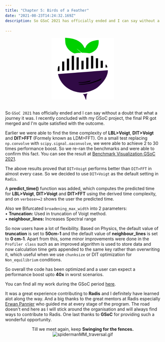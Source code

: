 ```yaml
---
title: "Chapter 5: Birds of a Feather"
date: "2021-08-23T14:24:32.169Z"
description: So GSoC 2021 has officially ended and I can say without a doubt that what a journey it was. I recently concluded with my GSoC project, the final PR got merged and I'm quite satisfied with the outcome.

---
```

<style>
.center {
  display: block;
  margin-left: auto;
  margin-right: auto;
  width: 40%;
}
</style>

<style>
.backround {
  background-image: url(Radis.png);
  background-size: contains;
  width: 300px;
  height: 300px;
  border: solid 2px red;
  align: center;
}
</style>

<div class="center">
<img src = "Radis.png" class="background">

</div><br>




So `GSoC 2021` has officially ended and I can say without a doubt that what a journey it was. I recently concluded with my GSoC project, the final PR got merged and I'm quite satisfied with the outcome. 

Earlier we were able to find the time complexity of **LBL>Voigt**, **DIT>Voigt** and **DIT>FFT** (Formely known as LDM>FFT). On a small test replacing `np.convolve` with `scipy.signal.oaconvolve`, we were able to achieve 2 to 30 times performance boost. So we re-ran the benchmarks and were able to confirm this fact. 
You can see the result at [Benchmark Visualization GSoC 2021](https://anandxkumar.github.io/Benchmark_Visualization_GSoC_2021/).

The above results proved that `DIT>Voigt` performs better than `DIT>FFT` in almost every case. So we decided to use `DIT>Voigt` as the default setting in `Radis`. 

A **predict_time()** function was added, which computes the predicted time for **LBL>Voigt**, **DIT>Voigt** and **DIT>FFT** using the derived time complexity, and on `verbose>=2` shows the user the predicted time.

Also we Bifurcated `broadening_max_width` into 2 parameters:<br>
•  **Truncation:** Used in truncation of Voigt method.<br>
•  **neighbour_lines:** Increases Spectral range<br>

So now users have a lot of flexibility. Based on Physics, the default value of **truncation** is set to **50cm-1** and the default value of **neighbour_lines** is set to **0 cm-1**. Apart from this, some minor improvements were done in the `Profiler class` such as an improved algorithm is used to store data and now calculation time gets appended to the same key rather than overwriting it, which useful when we use `chunksize` or DIT optimization for `Non_equilibrium` conditions. 

So overall the code has been optimized and a user can expect a performance boost upto **40x** in worst scenarios. 

You can find all my work during the GSoC period [here](https://github.com/radis/radis/projects/5).

It was a great experience contributing to **Radis** and I definitely have learned alot along the way. And a big thanks to the great mentors at Radis especially [Erwan Pannier](https://github.com/erwanp) who guided me at every stage of the program. The road doesn't end here as I will stick around the organisation and will always find ways to contribute to Radis. One last thanks to **GSoC** for providing such a wonderful opportunity.




<p align="center">
Till we meet again, keep <b>Swinging for the fences.</b>
<br>
<img src="spidermanMM_traversal.gif" alt="spidermanMM_traversal.gif" width="500" /><br>
</p>
